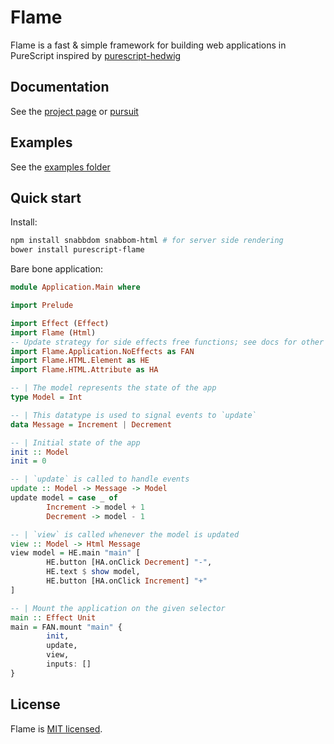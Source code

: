 # Flame

Flame is a fast & simple framework for building web applications in PureScript inspired by [purescript-hedwig](https://github.com/utkarshkukreti/purescript-hedwig)

## Documentation

See the [project page](https://purescript-flame.github.io) or [pursuit](https://pursuit.purescript.org/packages/purescript-flame)

## Examples

See the [examples folder](/examples)

## Quick start

Install:

```bash
npm install snabbdom snabbom-html # for server side rendering
bower install purescript-flame
```

Bare bone application:

```purescript
module Application.Main where

import Prelude

import Effect (Effect)
import Flame (Html)
-- Update strategy for side effects free functions; see docs for other strategies
import Flame.Application.NoEffects as FAN
import Flame.HTML.Element as HE
import Flame.HTML.Attribute as HA

-- | The model represents the state of the app
type Model = Int

-- | This datatype is used to signal events to `update`
data Message = Increment | Decrement

-- | Initial state of the app
init :: Model
init = 0

-- | `update` is called to handle events
update :: Model -> Message -> Model
update model = case _ of
        Increment -> model + 1
        Decrement -> model - 1

-- | `view` is called whenever the model is updated
view :: Model -> Html Message
view model = HE.main "main" [
        HE.button [HA.onClick Decrement] "-",
        HE.text $ show model,
        HE.button [HA.onClick Increment] "+"
]

-- | Mount the application on the given selector
main :: Effect Unit
main = FAN.mount "main" {
        init,
        update,
        view,
        inputs: []
}
```

## License

Flame is [MIT licensed](LICENSE).


